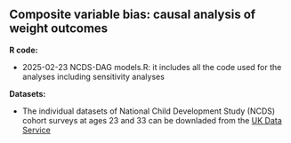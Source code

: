 ## Composite variable bias: causal analysis of weight outcomes

  **R code:**
  - 2025-02-23 NCDS-DAG models.R: it includes all the code used for the analyses including sensitivity analyses 

  **Datasets:**
  - The individual datasets of National Child Development Study (NCDS) cohort surveys at ages 23 and 33 can be downladed from the [UK Data Service](https://ukdataservice.ac.uk/)
